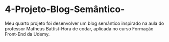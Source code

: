 # 4-Projeto-Blog-Semântico-
Meu quarto projeto foi desenvolver um blog semântico inspirado na aula do professor Matheus Battist-Hora de codar, aplicada no curso Formação Front-End da Udemy.
